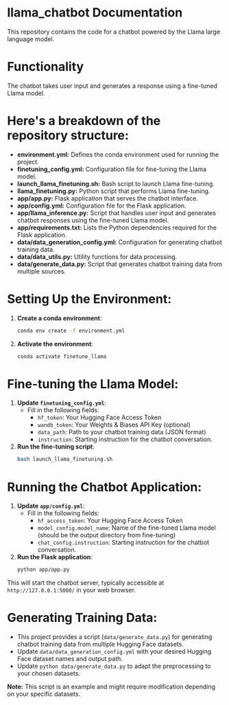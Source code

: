 # llama_chatbot Documentation

This repository contains the code for a chatbot powered by the Llama large language model. 

# Functionality

The chatbot takes user input and generates a response using a fine-tuned Llama model.

# Here's a breakdown of the repository structure:

* **environment.yml:** Defines the conda environment used for running the project.
* **finetuning_config.yml:** Configuration file for fine-tuning the Llama model.
* **launch_llama_finetuning.sh:** Bash script to launch Llama fine-tuning.
* **llama_finetuning.py:** Python script that performs Llama fine-tuning.
* **app/app.py:** Flask application that serves the chatbot interface.
* **app/config.yml:** Configuration file for the Flask application.
* **app/llama_inference.py:** Script that handles user input and generates chatbot responses using the fine-tuned Llama model.
* **app/requirements.txt:** Lists the Python dependencies required for the Flask application.
* **data/data_generation_config.yml:** Configuration for generating chatbot training data.
* **data/data_utils.py:** Utility functions for data processing.
* **data/generate_data.py:** Script that generates chatbot training data from multiple sources.


# Setting Up the Environment:

1.  **Create a conda environment**:
    ```bash
    conda env create -f environment.yml
    ```
2.  **Activate the environment**:
    ```bash
    conda activate finetune_llama
    ```

# Fine-tuning the Llama Model:

1.  **Update `finetuning_config.yml`**:
    *  Fill in the following fields:
        * `hf_token`: Your Hugging Face Access Token
        * `wandb_token`: Your Weights & Biases API Key (optional)
        * `data_path`: Path to your chatbot training data (JSON format)
        * `instruction`: Starting instruction for the chatbot conversation.
2.  **Run the fine-tuning script**:
    ```bash
    bash launch_llama_finetuning.sh
    ```

# Running the Chatbot Application:

1.  **Update `app/config.yml`**:
    *  Fill in the following fields:
        * `hf_access_token`: Your Hugging Face Access Token
        * `model_config.model_name`: Name of the fine-tuned Llama model (should be the output directory from fine-tuning)
        * `chat_config.instruction`: Starting instruction for the chatbot conversation.
2.  **Run the Flask application**:
    ```bash
    python app/app.py
    ```

This will start the chatbot server, typically accessible at `http://127.0.0.1:5000/` in your web browser.

# Generating Training Data:

* This project provides a script (`data/generate_data.py`) for generating chatbot training data from multiple Hugging Face datasets. 
* Update `data/data_generation_config.yml` with your desired Hugging Face dataset names and output path.
* Update `python data/generate_data.py` to adapt the preprocessing to your chosen datasets.

**Note:** This script is an example and might require modification depending on your specific datasets.
